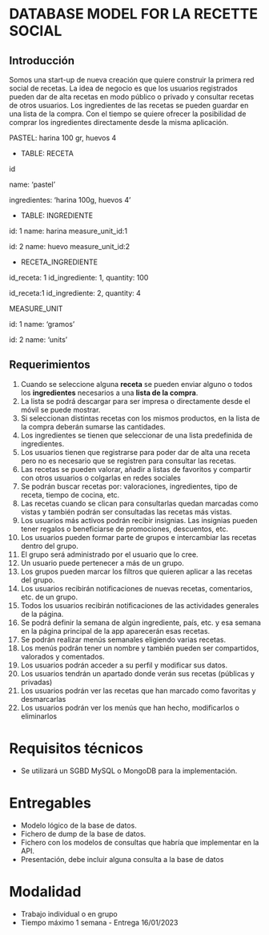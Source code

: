 # DATABASE MODEL FOR LA RECETTE SOCIAL

## Introducción

Somos una start-up de nueva creación que quiere construir la primera red social de recetas. La idea de negocio es que los usuarios registrados pueden dar de alta recetas en modo público o privado y consultar recetas de otros usuarios. Los ingredientes de las recetas se pueden guardar en una lista de la compra. Con el tiempo se quiere ofrecer la posibilidad de comprar los ingredientes directamente desde la misma aplicación.

PASTEL: harina 100 gr, huevos 4

- TABLE: RECETA

id

name: ‘pastel’

ingredientes: ‘harina 100g, huevos 4’

- TABLE: INGREDIENTE

id: 1 name: harina measure_unit_id:1

id: 2 name: huevo measure_unit_id:2

- RECETA_INGREDIENTE

id_receta: 1 id_ingrediente: 1, quantity: 100

id_receta:1 id_ingrediente: 2, quantity: 4

MEASURE_UNIT

id: 1 name: ‘gramos’

id: 2 name: ‘units’

## Requerimientos

1. Cuando se seleccione alguna **receta** se pueden enviar alguno o todos los **ingredientes** necesarios a una **lista de la compra**.
2. La lista se podrá descargar para ser impresa o directamente desde el móvil se puede mostrar.
3. Si seleccionan distintas recetas con los mismos productos, en la lista de la compra deberán sumarse las cantidades.
4. Los ingredientes se tienen que seleccionar de una lista predefinida de ingredientes.
5. Los usuarios tienen que registrarse para poder dar de alta una receta pero no es necesario que se registren para consultar las recetas.
6. Las recetas se pueden valorar, añadir a listas de favoritos y compartir con otros usuarios o colgarlas en redes sociales
7. Se podrán buscar recetas por: valoraciones, ingredientes, tipo de receta, tiempo de cocina, etc.
8. Las recetas cuando se clican para consultarlas quedan marcadas como vistas y también podrán ser consultadas las recetas más vistas.
9. Los usuarios más activos podrán recibir insignias. Las insignias pueden tener regalos o beneficiarse de promociones, descuentos, etc.
10. Los usuarios pueden formar parte de grupos e intercambiar las recetas dentro del grupo.
11. El grupo será administrado por el usuario que lo cree.
12. Un usuario puede pertenecer a más de un grupo.
13. Los grupos pueden marcar los filtros que quieren aplicar a las recetas del grupo.
14. Los usuarios recibirán notificaciones de nuevas recetas, comentarios, etc. de un grupo.
15. Todos los usuarios recibirán notificaciones de las actividades generales de la página.
16. Se podrá definir la semana de algún ingrediente, país, etc. y esa semana en la página principal de la app aparecerán esas recetas.
17. Se podrán realizar menús semanales eligiendo varias recetas.
18. Los menús podrán tener un nombre y también pueden ser compartidos, valorados y comentados.
19. Los usuarios podrán acceder a su perfil y modificar sus datos.
20. Los usuarios tendrán un apartado donde verán sus recetas (públicas y privadas)
21. Los usuarios podrán ver las recetas que han marcado como favoritas y desmarcarlas
22. Los usuarios podrán ver los menús que han hecho, modificarlos o eliminarlos

# Requisitos técnicos

- Se utilizará un SGBD MySQL o MongoDB para la implementación.

# Entregables

- Modelo lógico de la base de datos.
- Fichero de dump de la base de datos.
- Fichero con los modelos de consultas que habría que implementar en la API.
- Presentación, debe incluir alguna consulta a la base de datos

# Modalidad

- Trabajo individual o en grupo
- Tiempo máximo 1 semana - Entrega 16/01/2023